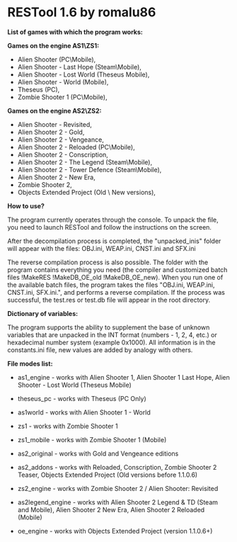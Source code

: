 # RESTool 1.6 by romalu86
**List of games with which the program works:**

**Games on the engine AS1\ZS1:**
- Alien Shooter (PC\Mobile),
- Alien Shooter - Last Hope (Steam\Mobile),
- Alien Shooter - Lost World (Theseus Mobile),
- Alien Shooter - World (Mobile),
- Theseus (PC),
- Zombie Shooter 1 (PC\Mobile),

**Games on the engine AS2\ZS2:**
- Alien Shooter - Revisited,
- Alien Shooter 2 - Gold,
- Alien Shooter 2 - Vengeance,
- Alien Shooter 2 - Reloaded (PC\Mobile),
- Alien Shooter 2 - Conscription,
- Alien Shooter 2 - The Legend (Steam\Mobile),
- Alien Shooter 2 - Tower Defence (Steam\Mobile),
- Alien Shooter 2 - New Era,
- Zombie Shooter 2,
- Objects Extended Project (Old \ New versions),

**How to use?**

The program currently operates through the console. To unpack the file, you need to launch RESTool and follow the instructions on the screen.

After the decompilation process is completed, the "unpacked_inis" folder will appear with the files: OBJ.ini, WEAP.ini, CNST.ini and SFX.ini

The reverse compilation process is also possible. The folder with the program contains everything you need (the compiler and customized batch files !MakeRES !MakeDB_OE_old !MakeDB_OE_new).
When you run one of the available batch files, the program takes the files "OBJ.ini, WEAP.ini, CNST.ini, SFX.ini.", and performs a reverse compilation.
If the process was successful, the test.res or test.db file will appear in the root directory.

**Dictionary of variables:**

The program supports the ability to supplement the base of unknown variables that are unpacked in the INT format (numbers - 1, 2, 4, etc.) or hexadecimal number system (example 0x1000). All information is in the constants.ini file, new values are added by analogy with others.

**File modes list:**

- as1_engine - works with Alien Shooter 1, Alien Shooter 1 Last Hope, Alien Shooter - Lost World (Theseus Mobile) 

- theseus_pc - works with Theseus (PC Only)

- as1world - works with Alien Shooter 1 - World

- zs1 - works with Zombie Shooter 1

- zs1_mobile - works with Zombie Shooter 1 (Mobile)

- as2_original - works with Gold and Vengeance editions

- as2_addons - works with Reloaded, Conscription, Zombie Shooter 2 Teaser, Objects Extended Project (Old versions before 1.1.0.6)

- zs2_engine - works with Zombie Shooter 2 / Alien Shooter: Revisited

- as2legend_engine - works with Alien Shooter 2 Legend & TD (Steam and Mobile), Alien Shooter 2 New Era, Alien Shooter 2 Reloaded (Mobile)

- oe_engine - works with Objects Extended Project (version 1.1.0.6+)
